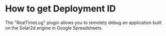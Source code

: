 # How to get Deployment ID
The "RealTimeLog" plugin allows you to remotely debug an application built on the Solar2d engine in Google Spreadsheets.
